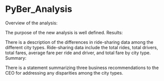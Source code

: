 # PyBer_Analysis

Overview of the analysis:

The purpose of the new analysis is well defined.
Results:

There is a description of the differences in ride-sharing data among the different city types. Ride-sharing data include the total rides, total drivers, total fares, average fare per ride and driver, and total fare by city type.
Summary:

There is a statement summarizing three business recommendations to the CEO for addressing any disparities among the city types.
